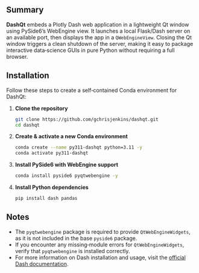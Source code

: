 ## Summary

**DashQt** embeds a Plotly Dash web application in a lightweight Qt window using PySide6’s WebEngine view. It launches a 
local Flask/Dash server on an available port, then displays the app in a `QWebEngineView`. Closing the Qt window 
triggers a clean shutdown of the server, making it easy to package interactive data‑science GUIs in pure Python without 
requiring a full browser.

## Installation

Follow these steps to create a self‑contained Conda environment for DashQt:

1. **Clone the repository**

   ```bash
   git clone https://github.com/gchrisjenkins/dashqt.git
   cd dashqt
   ```

2. **Create & activate a new Conda environment**

   ```bash
   conda create --name py311-dashqt python=3.11 -y
   conda activate py311-dashqt
   ```

3. **Install PySide6 with WebEngine support**

   ```bash
   conda install pyside6 pyqtwebengine -y
   ```

4. **Install Python dependencies**

   ```bash
   pip install dash pandas
   ```

## Notes

* The `pyqtwebengine` package is required to provide `QtWebEngineWidgets`, as it is not included in the base `pyside6` package.
* If you encounter any missing‑module errors for `QtWebEngineWidgets`, verify that `pyqtwebengine` is installed correctly.
* For more information on Dash installation and usage, visit the [official Dash documentation](https://dash.plotly.com/installation).
